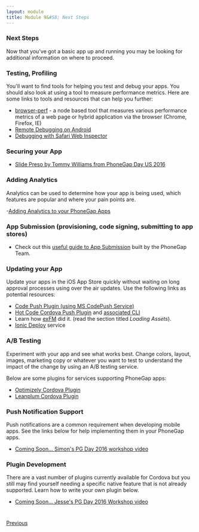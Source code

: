 ```yaml
---
layout: module
title: Module 9&#58; Next Steps
---
```


### Next Steps
Now that you've got a basic app up and running you may be looking for additional information on where to proceed. 
  
### Testing, Profiling
You'll want to find tools for helping you test and debug your apps. You should also look at using a tool to measure performance metrics. Here are some
links to tools and resources that can help you further:

  - [browser-perf](https://github.com/axemclion/browser-perf) - a node based tool that measures various performance metrics of a web page or hybrid application 
  via the browser (Chrome, Firefox, IE)
  - [Remote Debugging on Android](http://geeklearning.io/apache-cordova-and-remote-debugging-on-android/)
  - [Debugging with Safari Web Inspector](http://phonegap-tips.com/articles/debugging-ios-phonegap-apps-with-safaris-web-inspector.html)

### Securing your App 
- [Slide Preso by Tommy Williams from PhoneGap Day US 2016](http://devgeeks.github.io/pixfor-vulnerable/assets/player/KeynoteDHTMLPlayer.html)

 
### Adding Analytics
Analytics can be used to determine how your app is being used, which features are popular and where your pain points are.  
    
-[Adding Analytics to your PhoneGap Apps](http://phonegap.com/blog/2015/08/18/adding-analytics-to-your-phonegap-app/)
    
### App Submission (provisioning, code signing, submitting to app stores)
- Check out this [useful guide to App Submission](https://github.com/timkim/phonegap-day-workshop-app-submission/wiki) built by the PhoneGap Team.  

### Updating your App
Update your apps in the iOS App Store quickly without waiting on long approval processes using over the air updates. Use the following
  links as potential resources:

- [Code Push Plugin (using MS CodePush Service)](https://www.npmjs.com/package/cordova-plugin-code-push)
- [Hot Code Cordova Push Plugin](https://www.npmjs.com/package/cordova-plugin-code-push) and [associated CLI](https://www.npmjs.com/package/cordova-hot-code-push-cli)     
- Learn how [exFM](http://phonegap.com/blog/2013/04/23/story-behind-exfm/) did it. (read the section titled *Loading Assets*).        
- [Ionic Deploy](http://docs.ionic.io/docs/deploy-from-scratch) service
  
### A/B Testing
Experiment with your app and see what works best. Change colors, layout, images, marketing copy or whatever you want to test to 
  understand the impact of the change by using an A/B testing service. 
  
Below are some plugins for services supporting PhoneGap apps:  
  
- [Optimizely Cordova Plugin](https://github.com/optimizely/optimizely-cordova-plugin)
- [Leanplum Cordova Plugin](https://github.com/Telerik-Verified-Plugins/Leanplum/blob/master/doc/index.md)

### Push Notification Support
Push notifications are a common requirement when developing mobile apps. See the links below for help implementing them in your PhoneGap apps.
  
- [Coming Soon... Simon's PG Day 2016 workshop video]() 
  
### Plugin Development  
There are a vast number of plugins currently available for Cordova but you still may find yourself needing a specific native feature that is not already
  supported. Learn how to write your own plugin below.
  
- [Coming Soon... Jesse's PG Day 2016 Workshop video]()
    
<div class="row" style="margin-top:40px;">
<div class="col-sm-12">
<a href="module8.html" class="btn btn-default"><i class="glyphicon glyphicon-chevron-left"></i> Previous</a>

</div>
</div>
